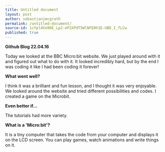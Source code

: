 ```yaml
---
title: Untitled document
layout: post
author: sebastianjmcgrath
permalink: /untitled-document/
source-id: 1cYpl4Vo96E_Lp2-eP2XPdT5WlNFE0h1E-UBD_I_fLCw
published: true
---
```

**Github Blog 22.04.16**

Today we looked at the BBC Micro:bit website. We just played around with it and figured out what to do with it. It looked incredibly hard, but by the end I was coding it like I had been coding it forever!

**What went well?**

I think it was a brilliant and fun lesson, and I thought it was very enjoyable. We looked around the website and tried different possibilities and codes. I created a game on the Microbit.

**Even better if...**

The tutorials had more variety.

**What is a 'Micro:bit'?**

It is a tiny computer that takes the code from your computer and displays it on the LCD screen. You can play games, watch animations and write things on it. 

